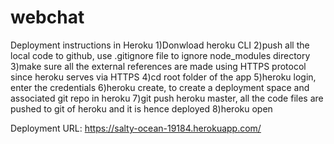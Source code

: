 # webchat
Deployment instructions in Heroku
 1)Donwload heroku CLI
 2)push all the local code to github, use .gitignore file to ignore node_modules directory
 3)make sure all the external references are made using HTTPS protocol since heroku serves via HTTPS
 4)cd root folder of the app
 5)heroku login, enter the credentials
 6)heroku create, to create a deployment space and associated git repo in heroku
 7)git push heroku master, all the code files are pushed to git of heroku and it is hence deployed
 8)heroku open
 
 Deployment URL:
  https://salty-ocean-19184.herokuapp.com/

